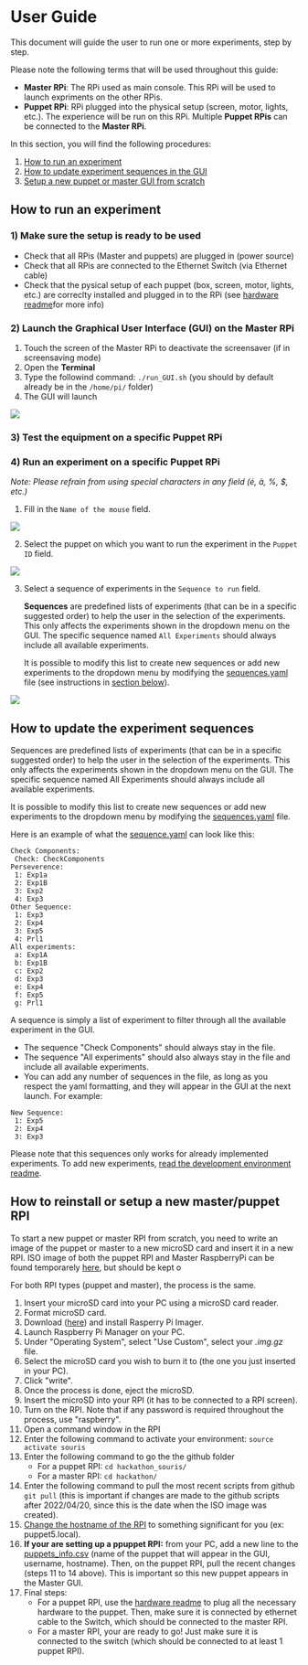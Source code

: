 # User Guide

This document will guide the user to run one or more experiments, step by step.

Please note the following terms that will be used throughout this guide:

- **Master RPi**: The RPi used as main console. This RPi will be used to launch expriments on the other RPis.
- **Puppet RPi**: RPi plugged into the physical setup (screen, motor, lights, etc.). The experience will be run on this RPi. Multiple **Puppet RPis** can be connected to the **Master RPi**.

In this section, you will find the following procedures:
1) [How to run an experiment](https://github.com/oliviabharvey/hackathon/blob/master/readme_userguide.md#how-to-run-an-experiment)
2) [How to update experiment sequences in the GUI](https://github.com/oliviabharvey/hackathon/blob/master/readme_userguide.md#how-to-update-the-experiment-sequences)
3) [Setup a new puppet or master GUI from scratch](https://github.com/oliviabharvey/hackathon/blob/master/readme_userguide.md#how-to-update-the-experiment-sequences)

## How to run an experiment

### 1) Make sure the setup is ready to be used

* Check that all RPis (Master and puppets) are plugged in (power source)
* Check that all RPis are connected to the Ethernet Switch (via Ethernet cable)
* Check that the pysical setup of each puppet (box, screen, motor, lights, etc.) are correclty installed and plugged in to the RPi (see [hardware readme](https://github.com/oliviabharvey/hackathon/blob/master/hardware/readme_hardware.md)for more info)

### 2) Launch the Graphical User Interface (GUI) on the Master RPi

1. Touch the screen of the Master RPi to deactivate the screensaver (if in screensaving mode)
2. Open the **Terminal**
3. Type the followind command: `./run_GUI.sh` (you should by default already be in the `/home/pi/` folder)
4. The GUI will launch

![](https://github.com/oliviabharvey/hackathon/blob/master/images_for_readme/empty.png)

### 3) Test the equipment on a specific **Puppet RPi**

### 4) Run an experiment on a specific **Puppet RPi**

*Note: Please refrain from using special characters in any field (é, à, %, $, etc.)*

1. Fill in the `Name of the mouse` field.

![](https://github.com/oliviabharvey/hackathon/blob/master/images_for_readme/Name.png)

2. Select the puppet on which you want to run the experiment in the `Puppet ID` field.

![](https://github.com/oliviabharvey/hackathon/blob/master/images_for_readme/puppet.png)

3. Select a sequence of experiments in the `Sequence to run` field.

    **Sequences** are predefined lists of experiments (that can be in a specific suggested order) to help the user in the selection of the experiments. This only affects the experiments shown in the dropdown menu on the GUI. The specific sequence named `All Experiments` should always include all available experiments.

    It is possible to modify this list to create new sequences or add new experiments to the dropdown menu by modifying the [sequences.yaml](https://github.com/oliviabharvey/hackathon/blob/master/sequences.yaml) file (see instructions in [section below](https://github.com/oliviabharvey/hackathon/blob/master/readme_userguide.md#how-to-update-the-experiment-sequences)).



![](https://github.com/oliviabharvey/hackathon/blob/master/images_for_readme/exp_all.png)



## How to update the experiment sequences

Sequences are predefined lists of experiments (that can be in a specific suggested order) to help the user in the selection of the experiments. This only affects the experiments shown in the dropdown menu on the GUI. The specific sequence named All Experiments should always include all available experiments.

 It is possible to modify this list to create new sequences or add new experiments to the dropdown menu by modifying the [sequences.yaml](https://github.com/oliviabharvey/hackathon/blob/master/sequences.yaml) file.

Here is an example of what the [sequence.yaml](https://github.com/oliviabharvey/hackathon/blob/master/sequences.yaml) can look like this:

```
Check Components:
 Check: CheckComponents
Perseverence:
 1: Exp1a
 2: Exp1B
 3: Exp2
 4: Exp3
Other Sequence:
 1: Exp3
 2: Exp4
 3: Exp5
 4: Prl1
All experiments:
 a: Exp1A
 b: Exp1B
 c: Exp2
 d: Exp3
 e: Exp4
 f: Exp5
 g: Prl1
```

A sequence is simply a list of experiment to filter through all the available experiment in the GUI.

* The sequence "Check Components" should always stay in the file.
* The sequence "All experiments" should also always stay in the file and include all available experiments.
* You can add any number of sequences in the file, as long as you respect the yaml formatting, and they will appear in the GUI at the next launch. For example:

```
New Sequence:
 1: Exp5
 2: Exp4
 3: Exp3
```

Please note that this sequences only works for already implemented experiments. To add new experiments, [read the development environment readme](https://github.com/oliviabharvey/hackathon/blob/master/readme_development_environment.md#2-experiments-setup).

## How to reinstall or setup a new master/puppet RPI

To start a new puppet or master RPI from scratch, you need to write an image of the puppet or master to a new microSD card and insert it in a new RPI. ISO image of both the puppet RPI and Master RaspberryPi can be found temporarely [here](https://drive.google.com/drive/folders/1dRwQIU48NYPIhd8pfDT68SfZ8-5DPNCz?usp=sharing), but should be kept o

For both RPI types (puppet and master), the process is the same. 

1. Insert your microSD card into your PC using a microSD card reader.
2. Format microSD card.
3. Download ([here](https://www.raspberrypi.com/software/)) and install Rasperry Pi Imager.
4. Launch Raspberry Pi Manager on your PC.
5. Under "Operating System", select "Use Custom", select your *.img.gz* file.
6. Select the microSD card you wish to burn it to (the one you just inserted in your PC).
7. Click "write".
8. Once the process is done, eject the microSD.
9. Insert the microSD into your RPI (it has to be connected to a RPI screen).
10. Turn on the RPI. Note that if any password is required throughout the process, use "raspberry".
11. Open a command window in the RPI
12. Enter the following command to activate your environment: `source activate souris`
13. Enter the following command to go the the github folder 
    * For a puppet RPI: `cd hackathon_souris/`
    * For a master RPI: `cd hackathon/`
14. Enter the following command to pull the most recent scripts from github `git pull` (this is important if changes are made to the github scripts after 2022/04/20, since this is the date when the ISO image was created).
15. [Change the hostname of the RPI](https://thepihut.com/blogs/raspberry-pi-tutorials/19668676-renaming-your-raspberry-pi-the-hostname) to something significant for you (ex: puppet5.local).
16. **If your are setting up a ppuppet RPI:** from your PC, add a new line to the [puppets_info.csv](https://github.com/oliviabharvey/hackathon/blob/master/puppets_info.csv) (name of the puppet that will appear in the GUI, username, hostname). Then, on the puppet RPI, pull the recent changes (steps 11 to 14 above). This is important so this new puppet appears in the Master GUI. 
17. Final steps:
    * For a puppet RPI, use the [hardware readme](https://github.com/oliviabharvey/hackathon/blob/master/hardware/readme_hardware.md) to plug all the necessary hardware to the puppet. Then, make sure it is connected by ethernet cable to the Switch, which should be connected to the master RPI.
    * For a master RPI, your are ready to go! Just make sure it is connected to the switch (which should be connected to at least 1 puppet RPI).

